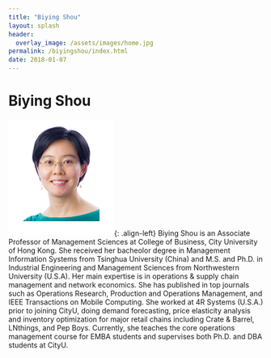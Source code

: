 ```yaml
---
title: "Biying Shou"
layout: splash
header:
  overlay_image: /assets/images/home.jpg
permalink: /biyingshou/index.html
date: 2018-01-07
---
```


# Biying Shou

![image-left](/assets/images/biyingshou.png){: .align-left}
Biying Shou is an Associate Professor of Management Sciences at College of Business, City University of Hong Kong. She received her bacheolor degree in Management Information Systems from Tsinghua University (China) and M.S. and Ph.D. in Industrial Engineering and Management Sciences from Northwestern University (U.S.A). Her main expertise is in operations & supply chain management and network economics. She has published in top journals such as Operations Research, Production and Operations Management, and IEEE Transactions on Mobile Computing. She worked at 4R Systems (U.S.A.) prior to joining CityU, doing demand forecasting, price elasticity analysis and inventory optimization for major retail chains including Crate & Barrel, LNthings, and Pep Boys. Currently, she teaches the core operations management course for EMBA students and supervises both Ph.D. and DBA students at CityU.